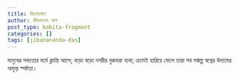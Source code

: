 ```yaml
---
title: মিতাভাষণ
author: জীবনানন্দ দাশ
post_type: kobita-fragment
categories: []
tags: [jibanananda-das]
---
```

মানুষের সভ্যতার মর্মে ক্লান্তি আসে;
বড়ো বড়ো নগরীর বুকভরা ব্যথা;
ক্রমেই হারিয়ে ফেলে তারা সব সঙ্কল্প স্বপ্নের
উদ্যমের অমূল্য স্পষ্টতা।